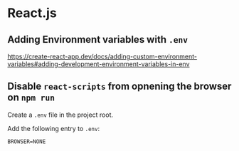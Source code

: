 # React.js

## Adding Environment variables with `.env`

<https://create-react-app.dev/docs/adding-custom-environment-variables#adding-development-environment-variables-in-env>

## Disable `react-scripts` from opnening the browser on `npm run`

Create a `.env` file in the project root.

Add the following entry to `.env`:

```env
BROWSER=NONE
```
